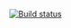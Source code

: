 [![Build status](https://ci.appveyor.com/api/projects/status/avyqndp15vjqqetf/branch/master?svg=true)](https://ci.appveyor.com/project/andrew-pahomov/aqa4-postmanecho/branch/master)
